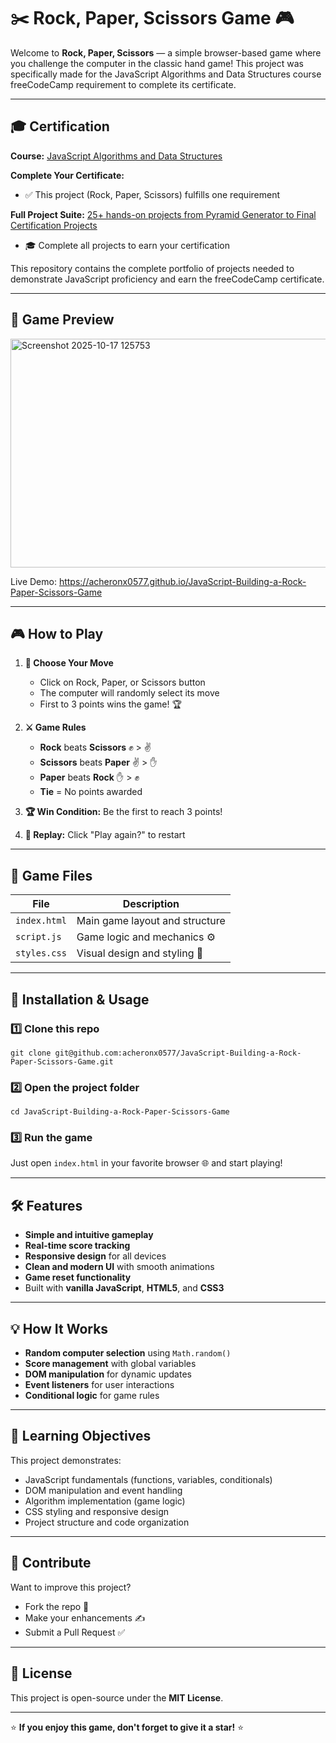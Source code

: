 # ✂️ Rock, Paper, Scissors Game 🎮

Welcome to **Rock, Paper, Scissors** — a simple browser-based game where you challenge the computer in the classic hand game! This project was specifically made for the JavaScript Algorithms and Data Structures course freeCodeCamp requirement to complete its certificate.

---

## 🎓 Certification

**Course:** [JavaScript Algorithms and Data Structures](https://www.freecodecamp.org/learn/javascript-algorithms-and-data-structures-v8)

**Complete Your Certificate:**
- ✅ This project (Rock, Paper, Scissors) fulfills one requirement

**Full Project Suite:** [25+ hands-on projects from Pyramid Generator to Final Certification Projects](https://github.com/acheronx0577/JavaScript-Algorithms-and-Data-Structures)
- 🎓 Complete all projects to earn your certification

This repository contains the complete portfolio of projects needed to demonstrate JavaScript proficiency and earn the freeCodeCamp certificate.

---

## 📸 Game Preview

<img width="1617" height="366" alt="Screenshot 2025-10-17 125753" src="https://github.com/user-attachments/assets/c5420a06-618f-41dd-94ab-4bc52e14f609" />

Live Demo: https://acheronx0577.github.io/JavaScript-Building-a-Rock-Paper-Scissors-Game

---

## 🎮 How to Play

1. **🎯 Choose Your Move**
   - Click on Rock, Paper, or Scissors button
   - The computer will randomly select its move
   - First to 3 points wins the game! 🏆

2. **⚔️ Game Rules**
   - **Rock** beats **Scissors** ✊ > ✌️
   - **Scissors** beats **Paper** ✌️ > ✋
   - **Paper** beats **Rock** ✋ > ✊
   - **Tie** = No points awarded

3. **🏆 Win Condition:** Be the first to reach 3 points!
4. **🔄 Replay:** Click "Play again?" to restart

---

## 🧩 Game Files

| File | Description |
|------|--------------|
| `index.html` | Main game layout and structure |
| `script.js` | Game logic and mechanics ⚙️ |
| `styles.css` | Visual design and styling 🎨 |

---

## 🧰 Installation & Usage

### 1️⃣ Clone this repo
```
git clone git@github.com:acheronx0577/JavaScript-Building-a-Rock-Paper-Scissors-Game.git
```

### 2️⃣ Open the project folder
```
cd JavaScript-Building-a-Rock-Paper-Scissors-Game
```

### 3️⃣ Run the game
Just open `index.html` in your favorite browser 🌐 and start playing!

---

## 🛠️ Features

- **Simple and intuitive gameplay**
- **Real-time score tracking**
- **Responsive design** for all devices
- **Clean and modern UI** with smooth animations
- **Game reset functionality**
- Built with **vanilla JavaScript**, **HTML5**, and **CSS3**

---

## 💡 How It Works

- **Random computer selection** using `Math.random()`
- **Score management** with global variables
- **DOM manipulation** for dynamic updates
- **Event listeners** for user interactions
- **Conditional logic** for game rules

---

## 🎯 Learning Objectives

This project demonstrates:
- JavaScript fundamentals (functions, variables, conditionals)
- DOM manipulation and event handling
- Algorithm implementation (game logic)
- CSS styling and responsive design
- Project structure and code organization

---

## 🤝 Contribute

Want to improve this project?  
- Fork the repo 🍴  
- Make your enhancements ✍️  
- Submit a Pull Request ✅  

---

## 📜 License

This project is open-source under the **MIT License**.

---

⭐ **If you enjoy this game, don't forget to give it a star!** ⭐
